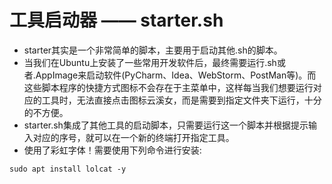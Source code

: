 # 工具启动器 —— starter.sh
- starter其实是一个非常简单的脚本，主要用于启动其他.sh的脚本。  
- 当我们在Ubuntu上安装了一些常用开发软件后，最终需要运行.sh或者.AppImage来启动软件(PyCharm、Idea、WebStorm、PostMan等)。而这些脚本程序的快捷方式图标不会存在于主菜单中，这样每当我们想要运行对应的工具时，无法直接点击图标云溪女，而是需要到指定文件夹下运行，十分的不方便。  
- starter.sh集成了其他工具的启动脚本，只需要运行这一个脚本并根据提示输入对应的序号，就可以在一个新的终端打开指定工具。  
- 使用了彩虹字体！需要使用下列命令进行安装:  
```shell
sudo apt install lolcat -y
``` 


